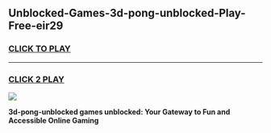 
## Unblocked-Games-3d-pong-unblocked-Play-Free-eir29
<h3>
<a href="https://premium76.site?title=3d-pong-unblocked&ref=18A1">CLICK TO PLAY</a></h3>
<hr>

<h3>
<a href="https://premium76.site?title=3d-pong-unblocked&ref=18A1">CLICK 2 PLAY</a>
  
</h3>

<a href="https://premium76.site?title=3d-pong-unblocked&ref=18A1"><img src="https://clearcache.store/games.png"></a>


**3d-pong-unblocked games unblocked: Your Gateway to Fun and Accessible Online Gaming**

